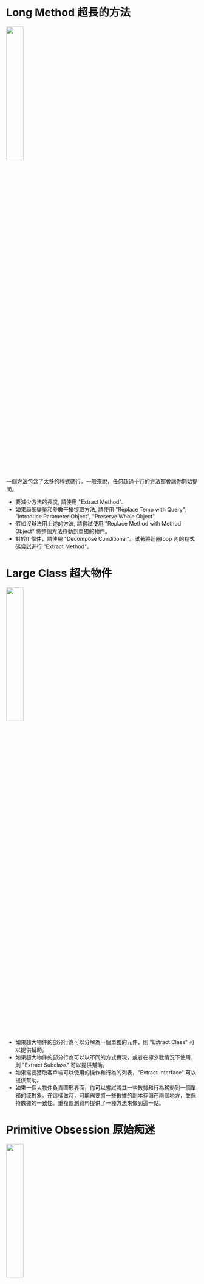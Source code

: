 

# Long Method 超長的方法
<img src="CodeSmell-Images/Long-Method.png" width="30%">

一個方法包含了太多的程式碼行。一般來說，任何超過十行的方法都會讓你開始提問。

* 要減少方法的長度, 請使用 "Extract Method".
* 如果局部變量和參數干擾提取方法, 請使用 "Replace Temp with Query", "Introduce Parameter Object", "Preserve Whole Object"
* 假如沒辦法用上述的方法, 請嘗試使用 "Replace Method with Method Object" 將整個方法移動到單獨的物件。
* 對於If 條件，請使用 "Decompose Conditional"。試著將迴圈loop 內的程式碼嘗試進行 "Extract Method"。



# Large Class 超大物件
<img src="CodeSmell-Images/Large-Class.png" width="30%">

* 如果超大物件的部分行為可以分解為一個單獨的元件，則 "Extract Class" 可以提供幫助。
* 如果超大物件的部分行為可以以不同的方式實現，或者在極少數情況下使用，則 "Extract Subclass" 可以提供幫助。
* 如果需要獲取客戶端可以使用的操作和行為的列表，"Extract Interface" 可以提供幫助。
* 如果一個大物件負責圖形界面，你可以嘗試將其一些數據和行為移動到一個單獨的域對象。在這樣做時，可能需要將一些數據的副本存儲在兩個地方，並保持數據的一致性。重複觀測資料提供了一種方法來做到這一點。



# Primitive Obsession 原始痴迷
<img src="CodeSmell-Images/Primitive-Obsession.png" width="30%"/>

症狀
* 使用基本元素代替簡單任務的小對象（例如貨幣，範圍，電話號碼的特殊字符串等）
* 使用常量來程式碼信息（例如USER_ADMIN_ROLE = 1用於引用具有管理員權限的用戶的常量）。
* 使用字符串常量作為在數據數組中使用的欄位名稱。

治療
* 如果你有各種各樣的原始欄位，可以將它們中的一些邏輯分組到他們自己的物件中。對於這個任務，嘗試用 "Replace Data Value with Object" 。
* 如果在方法參數中使用了原始欄位的值，請使用 "Introduce Parameter Object" 或 "Reserve Whole Object" 。
* 當複雜的數據變量進行程式碼，可使用 "Replace Type Code with Class" 用物件替換程式碼，"Replace Type Code with Subclasses" 用子物件替換程式碼, 或 "Replace Type Code with State/Strategy" 用狀態/策略替換程式碼。
* 如果變量中有數組，請使用 "Replace Array with Object" 。



# Long Parameter List 超長的參數列表
<img src="CodeSmell-Images/Long-Parameter-List.png" width="30%"/>

一個方法有三個或四個參數以上。

* 檢查傳遞給參數的值。如果某些參數只是另一個物件的方法呼叫的結果，請使用 "Replace Parameter with Method Call" , 或者作為一個方法參數傳遞。
* 不是將從另一個物件接收到的一組數據作為參數傳遞，而是使用"Preserve Whole Object" 將該物件本身傳遞給該方法。
* 如果有幾個不相關的數據元素，有時可以通過 "Introduce Parameter Object" 將它們合併到單個參數物件中。



# Data Clumps 資料泥塊

有時程式碼的不同部分包含相同的變量組（例如連接到數據庫的參數）。這些資料塊應該變成他們自己的物件。

* 如果重複的數據包含一個物件的欄位，請使用 "Extract Class" 將這些欄位移動到它們自己的物件中。
* 如果在方法的參數中傳遞相同的數據塊，則使用 "Introduce Parameter Object" 將它們設置為物件。
* 如果某些數據傳遞給其他方法，則考慮將整個數據對像傳遞給方法而不是單個欄位。"Reserve Whole Object" 將有助於此。



# Switch Statements 切換命令語句

* 要隔離 switch 並將其放在正確的物件中，可能需要 "Extract Method" ，然後 "Move Method"。
* 如果 switch 是基於物件程式碼的，例如當程序的運行時模式被切換時，使用 "Replace Type Code with Subclasses" ，或者用 "Replace Type Code with State/Strategy"。
* 在指定繼承結構之後，"Replace Conditional with Polymorphism" 用多態性替換條件。
* 如果條件不是太多，他們都呼叫不同參數的方法，那麼多態將是多餘的。如果出現這種情況，可以使用 "Replace Parameter with Explicit Method" 顯式方法替換參數將該方法分解為多個更小的方法，並相應地更改 switch。
* 如果其中一個條件選項是null使用 "Introduce Null Object" 引入空物件。



# Temporary Field 暫存欄位
只有在某些情況下，暫存欄位才會獲得它們的值。在這些情況之外，他們是null。

* 暫存欄位和在其上運行的所有程式碼可以通過 "Extract Class" 放在單獨的物件中。換句話說，你也可以使用 "Replace Method with Method Object" 獲得相同的結果。
* "Introduce Null Object" 並將其集成到用於檢查Temporary Field 是否存在的條件程式碼中。


# Refused Bequest 拒絕遺贈
如果一個子物件只使用從其父輩繼承的一些方法和屬性，那麼這個層次就是非常糟糕的。不需要的方法可能會被簡單的使用或者被重新定義並拋出異常。

* 如果繼承沒有意義，並且子物件與父物件沒有什麼共同之處，則可以消除繼承來替代繼承與委派。

<img src="CodeSmell-Images/Refused-Bequest.png" width="30%" />

* 如果繼承是適當的，那麼就去掉子物件中不需要的欄位和方法。從父類中提取子物件所需的所有欄位和方法，將它們放在一個新的子物件中，並設置兩個物件從它繼承（Extract Superclass）。


# Alternative Classes with Different Interfaces 具有不同接口的可選物件
<img src="CodeSmell-Images/alternative-classes-with-different-interfaces.png" width="40%" />

兩個物件執行相同的功能，但具有不同的方法名稱。

嘗試按照一個共同的分母來放置類的接口：
* "Rename Method" 使其在所有物件中都相同。
* "Move Method", "Add Parameter" 和 "Parameterize Method"
使方法的輸入參數和實現相同。
* 如果只有部分物件的功能是重複的，請嘗試使用 "Extract Superclass"。在這種情況下，現有的物件將成為子物件。
* 確定要使用和實施哪種處理方法後，可以刪除其中一個物件。

有時候合併物件是不可能的，或者很難做到毫無意義。一個例子是，當物件在不同的函數庫中，每個物件都有自己的版本。


# Divergent Change 發散的變化
當您對一個物件進行更改時，發現自己不得不更改很多不相關的方法。例如，添加新產品類型時，您必須更改查找，顯示和訂購產品的方法。

* 通過 "Extract Class" 分離物件的行為。
* 如果不同的物件具有相同的行為，則可能需要通過繼承（Extract Superclass 和 Extract Subclass）來組合這些物件。


# Shotgun Surgery 霰彈槍手術
霰彈槍手術類似Divergent Change發散變化，但實際上是相反的氣味。發散變化是指對一個物件進行了許多更改。散彈槍手術是指當同時對多個物件進行單一改變時。

* 使用"Move Method"和"Move Field"將現有的物件行為移動到一個物件中。如果沒有合適的物件程，請創建一個新物件。
* 如果將程式碼移到同一個物件中，原來的物件幾乎為空，請嘗試通過Inline Class去除這些冗餘物件。


# Parallel Inheritance Hierarchies 平行繼承層次結構
每當你為一個物件創建一個子物件，你就會發現自己需要為另一個物件創建一個子物件。
<img src="CodeSmell-Images/parallel-inheritance-hierarchies.png" width="50%" />

您可以分兩步去重複平行物件層次結構。首先，使一個層次結構的實例引用另一個層次結構的實例。然後，通過使用 "Move Method" 和 "Move Field"來移除引用物件中的層次結構。

> 有時並行的物件層次結構只是避免程序架構混亂的一種方式。如果您發現嘗試去重複層次結構會產生更糟糕的程式碼，那就退出，恢復所有更改並習慣該程式碼。


# Comments 註解
如果您覺得程式碼片段不能被理解為沒有註釋，請嘗試更改程式碼結構，使註釋變得不必要。

* 如果評論意圖解釋一個複雜的表達式，則表達式應該使用 “ 抽取變量” 分解為可理解的子表達式。

* 如果註釋解釋了一段程式碼，則可以通過 "Extract Method"將此部分轉換為單獨的方法。新方法的名稱很可能取自評論文本本身。

* 如果已經提取了一個方法，但是仍然需要註釋來解釋這個方法是幹什麼的，那麼給這個方法一個不言自明的名字。請使用 "Rename Method"。

* 如果需要聲明關於系統工作所需的狀態的規則，請使用 "Introduce Assertion" 引入斷言。


# Duplicate Code 重複的程式碼
兩個程式碼片段看起來幾乎相同。

<img src="CodeSmell-Images/duplicate-code.png" width="40%" />

* 如果在同一個物件中的兩個或多個方法中找到相同的程式碼：使用"Extract Method" 並在兩個地方呼叫新方法。

* 如果在同一級別的兩個子物件中找到相同的程式碼:
  * 對兩個物件使用"Extract Method"，然後再使用 "Pull Up Field"。
  * 如果重複的程式碼在建構函數中，請使用"Pull Up Constructor Body"。
  * 如果重複程式碼相似但不完全相同，請使用“ 表單模板方法”。
  * 如果兩種方法做相同的事情，但使用不同的算法，選擇最好的算法，並應用替代算法。
* 如果在兩個不同的物件中找到重複的程式碼
  * 如果這些物件不是層次結構的一部分，請使用 "Extract Superclass" 為這些物件創建一個父物件，這些物件將保留所有以前的功能。
  * 如果難以或不可能創建父物件，請在一個物件中使用"Extract Class"，並在另一個物件中使用新元件。
* 如果存在大量的條件表達式並執行相同的程式碼（僅在它們的條件上不同），則使用"Consolidate Conditional Expression"合併條件表達式將這些運算符合併為單個條件，並使用"Extract Method"提取方法將條件置於單獨的方法中
* 如果在條件表達式的所有分支中執行相同的程式碼：通過使用"Consolidate Duplicate Conditional Fragments"，將相同的程式碼放在條件樹之外。


# Lazy Class 懶惰物件

也許一個物件被設計成功能完備，但是經過一些重構後，它變得非常小。或者也許是為了支持未來的開發工作而設計的。

* 對於幾乎沒有用處的元件，應該給予Inline Class處理。
* 對於功能較少的子物件，請嘗試"Collapse Hierarchy"折疊層次結構。


# Data Class 資料物件

當一個新創建的物件只包含一些公共欄位（甚至可能是一些getter / setter）時，這是正常的事情。但是物件的真正威力在於它們可以包含對數據的行為類型或操作。

* 如果某個物件包含公共欄位，則使用封裝欄位來隱藏它們，以避免直接訪問，並要求僅通過getter和setter來執行訪問。
* 使用"Encapsulate Collection" 封裝收藏存儲在集合（如數組）中的數據。



# Dead Code 死掉的程式碼

* 刪除未使用的程式碼和不需要的文件。
* 在不必要的類的情況下，如果使用子物件或父物件，則可以應用"Inline Class" 或 "Collapse Hierarchy" 折疊層次結構。
* 要刪除不需要的參數，請使用"Remove Parameter"。



# Speculative Generality 投機普遍性
有一個未使用的物件，方法，欄位或參數。

* 要除去未使用的抽像物件，請嘗試"Collapse Hierarchy"折疊層次結構。
* 通過 "Inline Class" 可以消除對其他類的不必要的功能委託。
* 未使用的方法？使用"Inline Method" 擺脫它們。
* 使用 "Remove Parameter" 的幫助，應該看看具有未使用參數的方法。



# Feature Envy 特徵羨慕
一種方法訪問另一個物件的數據比自己的數據更多。

<img src="CodeSmell-Images/Feature-Envy.png" width="50%" />

作為基本的規則，如果事情同時發生變化，你應該把它們放在同一個地方。通常使用這些數據的數據和功能一起改變。

* 如果明確的方法應該移到另一個地方，請使用"Move Method"。
* 如果只有部分方法訪問另一個對象的數據，請使用"Extract Method" 移動相關部分。
* 如果一個方法使用其他幾個物件的函數，首先要確定哪個物件包含大部分使用的數據。然後將該方法與其他數據一起放置在此物件中。或者，使用"Extract Method" 將方法拆分成可放置在不同物件中不同位置的幾個部分。



# Inappropriate Intimacy 不適當的親密關係

一個物件使用另一個物件的內部欄位和方法。

<img src="CodeSmell-Images/Inappropriate-Intimacy.png" width="40%"/>

> 密切關注花費太多時間在一起的物件。好的物件應該盡可能少地了解對方。這樣的物件更容易維護和重用。

* 最簡單的解決方案是使用"Move Method"和 "Move Field"將一個物件的各個部分移動到使用這些部分的物件中。但是這只有在第一物件真的不需要這些部分時才起作用。
* 另一個解決方案是在物件上使用 "Extract Class"和 "Hide Delegate" 來使程式碼關係 “正式”。
* 如果這些物件是相互依賴的，則應該使用 "更改雙向關聯到單向"。
* 如果這個“親密關係”在子物件和父物件之間，考慮用 "Replace Delegation with Inheritance" 繼承替換委託。



# Message Chains 消息鏈

在程式碼中，您會看到一系列類似的呼叫 $a->b()->c()->d()

* 要刪除消息鏈，請使用 "Hide Delegate" 隱藏委託。
* 有時候最好考慮為什麼使用最終目標。也許這是有道理的使用"Extract Method"這個功能，透過使用"Move Method"並將其移動到鏈的開始。




# Middle Man 中間人
如果一個物件只執行一個動作，把工作委託給另一個物件，那為什麼它要存在呢？

如果一個方法的大部分物件都委託給另一個物件，那麼我們應該採用 "Remove Middle Man"。



# Incomplete Library Class 不完整的物件函數庫

當物件函數庫不再滿足用戶的需求。解決問題的唯一辦法 - 改變物件函數庫 - 但往往這是不可能的，因為物件函數庫是唯讀的。

* 要將一些方法引入到物件函數庫中，請使用 "Introduce Foreign Method" 引入外部方法。
* 對於物件函數庫中的重大更改，請使用“ 引入本地擴展”。


---
## Introduce Local Extension 引入本地擴展

實用程序物件不包含您需要的一些方法。但是你不能將這些方法添加到物件中。

那麼我們可以創建一個包含方法的新物件，並將其作為實用程序物件的子代或包裝器。

<img src="CodeSmell-Images/Introduce-Local-Extension.png" width="60%" />

有兩種方法
* 從相關物件創建一個子物件，包含方法並繼承父物件的所有其他物件。這種方式更容易，但有時被公開物件本身阻止（由於final）。

* 創建一個包含所有新方法的新物件，其他地方將從實用物件中委託給相關對象。由於不僅需要維護包裝器和實用程序對象之間的關係的程式碼，而且還需要大量簡單的委派方法來模擬實用程序類的公開接口，因此這種方法的工作量更大。


---
## Introduce Foreign Method 引入外部方法

實用程序類不包含您需要的方法，您不能將該方法添加到類中。
那麼我們就將該方法添加到客戶端類，並將該實用類的對像作為參數傳遞給它。

```
class Report 
{
  //...
  void SendReport() 
  {
    DateTime nextDay = previousEnd.AddDays(1);
    //...
  }
}
```
## After
```
class Report 
{
  //...
  void SendReport() 
  {
    DateTime nextDay = NextDay(previousEnd);
    //...
  }
  private static DateTime NextDay(DateTime date) 
  {
    return date.AddDays(1);
  }
}
```

---
## Remove Middle Man 移除中間人
一個物件有太多的方法，只是委託給其他物件。最好是刪除這些方法並強制客戶端直接呼叫end方法。

<img src="CodeSmell-Images/Remove-Middle-Man.png" width="50%"/>

每次將新功能添加到委託中時，都需要在服務物件中為其創建委託方法。如果做了很多改變，這將是相當煩人的。

該服務器級沒有做任何事情本身，而只是創建不必要的複雜性。在這種情況下，考慮一下這個物件是否需要。


不要刪除已經創建的中間人的原因：
* 可能已經添加了一個中間人，以避免物件之間依賴。
* 一些設計模式有目的地創建中間人（如Proxy代理和Decorator裝飾）。

---
## Replace Delegation with Inheritance 繼承替換委託

一個物件包含許多簡單的方法，委託給另一個物件的所有方法。
使該物件成為委託繼承者，這使得委託方法變得不必要。

<img src="CodeSmell-Images/Replace-Delegation-with-Inheritance.png" width="50%" />

---
## Change Bidirectional Association to Unidirectional 將雙向關聯更改為單向

你有一個物件之間的雙向關聯，但其中一個物件不使用其他的功能。

<img src="CodeSmell-Images/Change-Bidirectional-Association-to-Unidirectional.png" width="90%">

-----
## Hide Delegate 隱藏委託

客戶端從物件А的欄位或方法獲取物件B. 然後客戶端呼叫物件B的方法
應該要改為在物件A中創建一個新的方法，將呼叫委託給物件B.現在，對客戶端來說不知道或依賴於物件B。


<img src="CodeSmell-Images/Hide-Delegate.png" width="60%" />

---
## Encapsulate Collection 封裝收藏
一個物件包含一個集合欄位和一個簡單的getter和setter來處理集合。使getter-returns的值為只讀並創建添加/刪除集合元素的方法。

<img src="CodeSmell-Images/Encapsulate-Collection.png" width="70%"/>

---
## Encapsulate Field 封裝欄位
```
class Person 
{
  public string name;
}
```
### After
```
class Person 
{
  private string name;

  public string Name
  {
    get { return name; }
    set { name = value; }
  }
}
```


---
## Collapse Hierarchy 折疊層次結構
你有一個物件的層次結構，其中一個子物件實際上與它的父物件相同。請合併子物件和父物件。

<img src="CodeSmell-Images/Collapse-Hierarchy.png" width="50%"/>


---
## Consolidate Duplicate Conditional Fragments 合併重複的條件片段

相同的程式碼可以在條件的所有分支中找到, 移動條件之外的程式碼。
```
if (IsSpecialDeal()) 
{
  total = price * 0.95;
  Send();
}
else 
{
  total = price * 0.98;
  Send();
}
```
### After
```
if (IsSpecialDeal())
{
  total = price * 0.95;
}
else
{
  total = price * 0.98;
}
Send();
```


---
## Consolidate Conditional Expression 合併條件表達式
你有多個條件導致相同的結果或行動。在一個表達式中整合所有這些條件。
```
double DisabilityAmount() 
{
  if (seniority < 2) 
  {
    return 0;
  }
  if (monthsDisabled > 12) 
  {
    return 0;
  }
  if (isPartTime) 
  {
    return 0;
  }
  // compute the disability amount
  //...
}
```
### After
```
double DisabilityAmount() 
{
  if (IsNotEligableForDisability()) 
  {
    return 0;
  }
  // compute the disability amount
  //...
}
```

---
## Substitute Algorithm 替代算法
用新算法替換實現算法的方法的主體。

```
string FoundPerson(string[] people)
{
  for (int i = 0; i < people.Length; i++) 
  {
    if (people[i].Equals("Don"))
    {
      return "Don";
    }
    if (people[i].Equals("John"))
    {
      return "John";
    }
    if (people[i].Equals("Kent"))
    {
      return "Kent";
    }
  }
  return String.Empty;
}
```
## After
```
string FoundPerson(string[] people)
{
  List<string> candidates = new List<string>() {"Don", "John", "Kent"};
  
  for (int i = 0; i < people.Length; i++) 
  {
    if (candidates.Contains(people[i])) 
    {
      return people[i];
    }
  }
  
  return String.Empty;
}
```
> 漸進式重構不是改進程序的唯一方法。有時候一個方法如此雜亂無章，更容易推倒重新開始。也許你已經找到了一個更簡單，更高效的算法。如果是這種情況，你應該簡單地用新的算法替換舊的算法。


---
## Form Template Method 表單模板方法
您的子物件按相同的順序實現包含相似步驟的算法。
將算法結構和相同的步驟移到父物件中，並在子物件中實現不同的步驟。

<img src="CodeSmell-Images/Form-Template-Method.png" width="70%" />



---
## Pull Up Constructor Body 上拉建構函數體

你的子物件具有程式碼大致相同的構造函數。
創建一個父類的構造函數，並將子物件中相同的程式碼移動到它。呼叫子物件構造函數中的父物件構造函數。

```
public class Manager: Employee 
{
  public Manager(string name, string id, int grade) 
  {
    this.name = name;
    this.id = id;
    this.grade = grade;
  }
  //...
}
```
### After
```
public class Manager: Employee 
{
  public Manager(string name, string id, int grade)
    : base(name, id)
  {
    this.grade = grade;
  }
  //...
}
```



---
## Pull Up Field 上拉欄位
兩個物件有相同的欄位, 從子物件中刪除該欄位並將其移到父物件。

<img src="CodeSmell-Images/Pull-Up-Field.png" width="60%" />


---
## Introduce Assertion 引入斷言

> 這裡的斷言測試是指使用 assert() 呼叫。

要使程式碼的一部分正常工作，某些條件或值必須為真。
將這些假設替換為特定的斷言檢查。

```
double GetExpenseLimit() 
{
  // should have either expense limit or a primary project
  return (expenseLimit != NULL_EXPENSE) ?
    expenseLimit:
    primaryProject.GetMemberExpenseLimit();
}
```
### After
```
double GetExpenseLimit() 
{
  Assert.IsTrue(expenseLimit != NULL_EXPENSE || primaryProject != null);

  return (expenseLimit != NULL_EXPENSE) ?
    expenseLimit:
    primaryProject.GetMemberExpenseLimit();
}
```

> 有時候，一個異常比一個簡單的斷言更合適。您可以選擇必要的異常類，並讓剩餘的程式碼正確處理它。

> 什麼時候比一個簡單的斷言更好？如果異常可能是由用戶或系統的操作引起的，您可以處理異常。另一方面，普通的未命名和未處理的異常基本上等同於簡單的斷言 - 你不處理它們，它們完全是由於程序錯誤而導致的。


---
## Extract Variable 提取變數
假如你有一個難以理解的表達。將表達式的結果或其部分放在單獨的變量中，這些變量是不言自明的。
```
void RenderBanner() 
{
  if ((platform.ToUpper().IndexOf("MAC") > -1) &&
       (browser.ToUpper().IndexOf("IE") > -1) &&
        wasInitialized() && resize > 0 )
  {
    // do something
  }
}
```
### After
```
void RenderBanner() 
{
  readonly bool isMacOs = platform.ToUpper().IndexOf("MAC") > -1;
  readonly bool isIE = browser.ToUpper().IndexOf("IE") > -1;
  readonly bool wasResized = resize > 0;

  if (isMacOs && isIE && wasInitialized() && wasResized) 
  {
    // do something
  }
}
```

缺點
> 你的程式碼中有更多的變量。但是，這是通過輕鬆閱讀您的程式碼來抵消的。



---
## Parameterize Method
多種方法執行類似的行為，只有在它們的內部值，數字或操作上才有所不同。通過使用一個將傳遞必要的特殊值的參數來組合這些方法。

<img src="CodeSmell-Images/Parameterize-Method.png" width="50%" />

缺點
* 有時這種重構技術可能會被採用太多，導致一個漫長而復雜的常見方法，而不是多個簡單的方法。
* 將功能的激活/取消激活移動到參數時也要小心。這最終可能會導致創建一個大的條件運算符，這將需要通過 "Replace Parameter with Explicit Methods" 來處理。



---
## Add Parameter 新增參數
創建一個新的參數來傳遞必要的數據。

<img src="CodeSmell-Images/Add-Parameter.png" width="50%" />

---
## Rename Method 重新命名方法
方法的名稱不能解釋方法的作用。重命名該方法。

<img src="CodeSmell-Images/Rename-Method.png" width="50%" />

---
## Introduce Null Object 引入空物件

由於有些方法返回null而不是真實的對象，所以null在程式碼中有許多檢查。返回一個空的物件，表現出默認的行為。

```
if (customer == null) 
{
  plan = BillingPlan.Basic();
}
else 
{
  plan = customer.GetPlan();
}
```
After
```
public sealed class NullCustomer: Customer 
{
  public override bool IsNull 
  {
    get { return true; }
  }
  
  public override Plan GetPlan() 
  {
    return new NullPlan();
  }
  // Some other NULL functionality.
}

// Replace null values with Null-object.
customer = order.customer ?? new NullCustomer();

// Use Null-object as if it's normal subclass.
plan = customer.GetPlan();
```


---
## Replace Parameter with Explicit Methods 用顯式方法替換參數

一個方法被分成幾個部分，每個部分根據參數的值運行。將方法的各個部分提取到自己的方法中，並呼叫它們而不是原始方法。

```
void SetValue(string name, int value) 
{
  if (name.Equals("height")) 
  {
    height = value;
    return;
  }
  if (name.Equals("width")) 
  {
    width = value;
    return;
  }
  Assert.Fail();
}
```
### After
```
void SetHeight(int arg) 
{
  height = arg;
}
void SetWidth(int arg) 
{
  width = arg;
}
```



---
## Replace Conditional with Polymorphism 用多態性替換條件


```
public class Bird 
{
  //...
  public double GetSpeed() 
  {
    switch (type) 
    {
      case EUROPEAN:
        return GetBaseSpeed();
      case AFRICAN:
        return GetBaseSpeed() - GetLoadFactor() * numberOfCoconuts;
      case NORWEGIAN_BLUE:
        return isNailed ? 0 : GetBaseSpeed(voltage);
      default:
        throw new Exception("Should be unreachable");
    }
  }
}
```
After
```
public abstract class Bird 
{
  //...
  public abstract double GetSpeed();
}

class European: Bird 
{
  public override double GetSpeed() 
  {
    return GetBaseSpeed();
  }
}
class African: Bird 
{
  public override double GetSpeed() 
  {
    return GetBaseSpeed() - GetLoadFactor() * numberOfCoconuts;
  }
}
class NorwegianBlue: Bird
{
  public override double GetSpeed() 
  {
    return isNailed ? 0 : GetBaseSpeed(voltage);
  }
}

// Somewhere in client code
speed = bird.GetSpeed();
```

---
## Move Method 移動方法

一個方法在另一個物件中比在自己的物件中更多地使用。
在使用最多方法的物件中創建一個新方法，然後將程式碼從舊方法移到那裡。將原始方法的程式碼轉換為對其他物件中的新方法的引用，否則將其全部刪除。

<img src="CodeSmell-Images/Move-Method-Before.png" width="30%" />
<img src="CodeSmell-Images/Move-Method-After.png" width="30%" />


---
## Replace Parameter with Method Call 用呼叫方法替換參數

在方法呼叫之前，運行第二個方法，並將其結果作為參數發送回第一個方法。但是參數值可能是在被呼叫的方法內部獲得的。

改成將值獲取程式碼放在方法內。

```
int basePrice = quantity * itemPrice;
double seasonDiscount = this.GetSeasonalDiscount();
double fees = this.GetFees();
double finalPrice = DiscountedPrice(basePrice, seasonDiscount, fees);
```

```
int basePrice = quantity * itemPrice;
double finalPrice = DiscountedPrice(basePrice);
```


---
## Replace Array with Object 用物件替換陣列

你有一個包含各種類型數據的數組。將數組替換為每個元素都有單獨欄位的物件。

### Before
```
string[] row = new string[2];
row[0] = "Liverpool";
row[1] = "15";
```
### After
```
Performance row = new Performance();
row.SetName("Liverpool");
row.SetWins("15");
```

---
## Replace Type Code with Class 用物件替換類型

一個物件有一個包含類型程式碼的欄位。這種類型的值不在操作員的條件下使用，也不影響程序的行為。

<img src="CodeSmell-Images/Replace-Type-Code-with-Class-Before.png" width="30%" />

<img src="CodeSmell-Images/Replace-Type-Code-with-Class-After.png" width="30%" />


---
## Replace Type Code with Subclasses 用子物件替換類型

您有一個直接影響程序行為的程式碼類型（該欄位的值會觸發條件中的各種程式碼）。為程式碼類型的每個值創建子物件。然後將原始物件的相關行為提取到這些子物件中。用多態性替換控制流程程式碼。

<img src="CodeSmell-Images/Replace-Type-Code-with-Subclasses-Before.png" width="30%" />

<img src="CodeSmell-Images/Replace-Type-Code-with-Subclasses-After.png" width="40%" />


---
## Replace Type Code with State/Strategy 用狀態/策略替換類型

你有一個程式碼類型，影響行為，但你不能使用子物件來擺脫它。
用狀態對象替換類型程式碼。如果需要用類型程式碼替換欄位值，則另一個狀態對像被“插入”。

<img src="CodeSmell-Images/Replace-Type-Code-with-State-Strategy-Before.png" width="30%" />

<img src="CodeSmell-Images/Replace-Type-Code-with-State-Strategy-After.png" width="50%" />

缺點
> 如果你有一個簡單的類型程式碼的情況，但是你總是使用這個重構技術，你將會有很多額外的（和不需要的）物件。



---
## Extract Method 提取方法

將此程式碼移到一個單獨的新方法（或函數），並用該方法的呼叫替換舊程式碼。
### Before

```
void PrintOwing() 
{
  PrintBanner();

  //print details
  Console.WriteLine("name: " + name);
  Console.WriteLine("amount: " + GetOutstanding());
}
```
### After
```
void PrintOwing()
{
  PrintBanner();
  PrintDetails(GetOutstanding());
}

void PrintDetails(double outstanding)
{
  Console.WriteLine("name: " + name);
  Console.WriteLine("amount: " + outstanding);
}
```

---
## Replace Temp with Query 用查詢替換暫時變數

將整個表達式移到一個單獨的方法並從中返回結果。查詢方法而不是使用變量。如有必要，將新方法合併到其他方法中。

### Before
```
double CalculateTotal() 
{
  double basePrice = quantity * itemPrice;
  
  if (basePrice > 1000) 
  {
    return basePrice * 0.95;
  }
  else 
  {
    return basePrice * 0.98;
  }
}
```
### After
```
double CalculateTotal() 
{
  if (BasePrice() > 1000) 
  {
    return BasePrice() * 0.95;
  }
  else 
  {
    return BasePrice() * 0.98;
  }
}
double BasePrice() 
{
  return quantity * itemPrice;
}
```

---
## Introduce Parameter Object 引入參數物件

將這些參數替換為一個物件。

### Before
```
amountInvoicedIn(start: Date, end:Date)
```
### After
```
amountInvoicedIn(date: DateRange)
```

---
## Preserve Whole Object 保留整個物件

嘗試傳遞整個物件。
### Before
```
int low = daysTempRange.GetLow();
int high = daysTempRange.GetHigh();
bool withinPlan = plan.WithinRange(low, high);
```
### After
```
bool withinPlan = plan.WithinRange(daysTempRange);
```

---
## Replace Method with Method Object 將方法替換為方法物件

你有一個很長的方法，局部變量交織在一起，你不能應用提取方法(Extract Method)。就將該方法轉換為一個單獨的物件，以便局部變量成為該類的欄位。然後你可以將該方法拆分成同一個物件中的幾個方法。

### Before
```
public class Order 
{
  //...
  public double Price() 
  {
    double primaryBasePrice;
    double secondaryBasePrice;
    double tertiaryBasePrice;
    // long computation.
    //...
  }
}
```
### After
```
public class Order 
{
  //...
  public double Price() 
  {
    return new PriceCalculator(this).Compute();
  }
}

public class PriceCalculator 
{
  private double primaryBasePrice;
  private double secondaryBasePrice;
  private double tertiaryBasePrice;
  
  public PriceCalculator(Order order) 
  {
    // copy relevant information from order object.
    //...
  }
  
  public double Compute() 
  {
    // long computation.
    //...
  }
}
```

---
## Decompose Conditional 分解條件

將條件的複雜部分分解為單獨的方法：條件condition, 然後then, 否則else。

### Before
```
if (date < SUMMER_START || date > SUMMER_END) 
{
  charge = quantity * winterRate + winterServiceCharge;
}
else 
{
  charge = quantity * summerRate;
}
```
### After
```
if (NotSummer(date)) 
{
  charge = WinterCharge(quantity);
}
else 
{
  charge = SummerCharge(quantity);
}
```

---
## Extract Class 提取為物件

創建一個新的物件，並將負責相關功能的欄位和方法放入其中。
如果你用這個重構技術“過度”，你將不得不求助於"Inline Class"。

### Before
```
class Person {
	string name;
	int officeAreaCode;
	string officeNumber;
	getTelephoneNumber();
}
```
### After
```
class Person {
	string name;
}

class TelphoneNumber {
	int officeAreaCode;
	string officeNumber;
	getTelephoneNumber();
}
```

---
## Inline Class 內聯物件

一個物件幾乎不做任何事情，對任何事都不負任何責任，也沒有額外的責任計劃。就乾脆放在一起就好了
### Before
```
class Person {
	string name;
}

class TelphoneNumber {
	int officeAreaCode;
	string officeNumber;
	getTelephoneNumber();
}
```
### After
```
class Person {
	string name;
	int officeAreaCode;
	string officeNumber;
	getTelephoneNumber();
}
```
---
## Extract Subclass 提取子物件

一個物件具有僅在某些情況下使用的功能。創建一個子物件並在這些情況下使用它。

### Before
<img src="CodeSmell-Images/Extract-Subclass-Before.png" width="40%"/>

### After
<img src="CodeSmell-Images/Extract-Subclass-After.png" width="40%"/>


---
## Extract Interface 提取界面

多個客戶端正在使用物件接口的相同部分。另一種情況是：兩個物件的接口部分是一樣的。將這個相同的部分移到它自己的界面。

### Before
<img src="CodeSmell-Images/Extract-Interface-Before.png" width="40%"/>

### After
<img src="CodeSmell-Images/Extract-Interface-After.png" width="40%"/>

1

---
## Duplicate Observed Data 重複觀測資料
域數據是否存儲在負責GUI的類中？那麼將數據分成不同的物件是一個好主意，確保域數據和GUI之間的連接和同步。

### Before
<img src="CodeSmell-Images/Duplicate-Observed-Data-Before.png" width="40%"/>

### After
<img src="CodeSmell-Images/Duplicate-Observed-Data-After.png" width="40%"/>



---
## Replace Data Value with Object 物件替換數據值

一個物件（或一組物件）包含一個數據欄位。該領域有自己的行為和相關的數據。創建一個新物件，將舊欄位及其行為放在物件中，並將該物件的對象存儲在原始物件中。

### Before
<img src="CodeSmell-Images/Replace-Data-Value-with-Object-Before.png" width="40%"/>

### After
<img src="CodeSmell-Images/Replace-Data-Value-with-Object-After.png" width="40%"/>